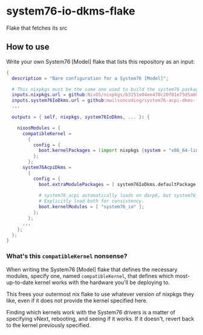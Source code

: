 # system76-io-dkms-flake
Flake that fetches its src

## How to use
Write your own System76 [Model] flake that lists this repository as an input:
```nix
{
  description = "Bare configuration for a System76 [Model]";

  # This nixpkgs must be the same one used to build the system76 packages
  inputs.nixpkgs.url = github:NixOS/nixpkgs/b3251e04ee470c20f81e75d5a6080ba92dc7ed3f;
  inputs.system76IoDkms.url = github:mwilsoncoding/system76-acpi-dkms-flake/latest-sha-000000000000;
  ...

  outputs = { self, nixpkgs, system76IoDkms, ... }: {

    nixosModules = {
      compatibleKernel =
        {
          config = {
            boot.kernelPackages = (import nixpkgs {system = "x86_64-linux";}).linuxPackages_latest;
          };
        };
      system76AcpiDkms =
        {
          config = {
            boot.extraModulePackages = [ system76IoDkms.defaultPackage.x86_64-linux ];
        
            # system76_acpi automatically loads on darp6, but system76_io does not.
            # Explicitly load both for consistency.
            boot.kernelModules = [ "system76_io" ];
          };
        };
      ...
    };
  };
}
```

### What's this `compatibleKernel` nonsense?
When writing the System76 [Model] flake that defines the necessary modules, specify one, named `compatibleKernel`, that defines which most-up-to-date kernel works with the hardware you'll be deploying to.

This frees your outermost nix flake to use whatever version of nixpkgs they like, even if it does not provide the kernel specified here.

Finding which kernels work with the System76 drivers is a matter of specifying vNext, rebooting, and seeing if it works. If it doesn't, revert back to the kernel previously specified.
